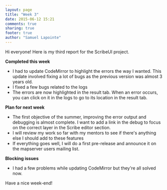 ```yaml
---
layout: page
title: "Week 3"
date: 2015-06-12 15:21
comments: true
sharing: true
footer: true
author: "Samuel Lapointe"
---
```


Hi everyone! Here is my third report for the ScribeUI project.

**Completed this week**

* I had to update CodeMirror to highlight the errors the way I wanted. This update involved fixing a lot of bugs as the previous version was almost 3 years old.
* I fixed a few bugs related to the logs 
* The errors are now highlighted in the result tab. When an error occurs, you can click on it in the logs to go to its location in the result tab.

**Plan for next week**

* The first objective of the summer, improving the error output and debugging is almost complete. I want to add a link in the debug to focus on the correct layer in the Scribe editor section.
* I will review my work so far with my mentors to see if there's anything else I should add to these features
* If everything goes well, I will do a first pre-release and announce it on the mapserver users mailing list.

**Blocking issues**

* I had a few problems while updating CodeMirror but they're all solved now.

Have a nice week-end!
